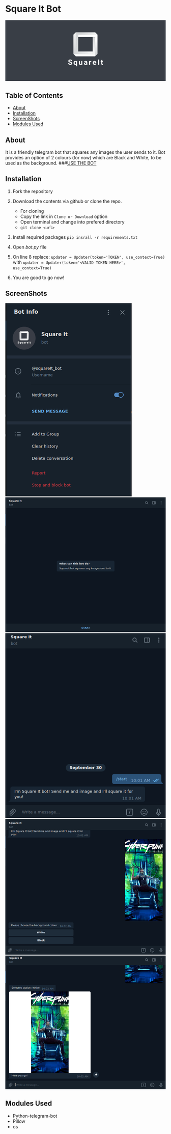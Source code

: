 # Square It Bot
![SquareIt Bot](https://raw.githubusercontent.com/sethiojas/readme_images/master/SquareIt_bot/cover.png)

## Table of Contents
* [About](#about)
* [Installation](#installation)
* [ScreenShots](#screenshots)
* [Modules Used](#modules-used)

## About
It is a friendly telegram bot that squares any images the user sends to it.
Bot provides an option of 2 colours (for now) which are Black and White, to be used as the background.
###[USE THE BOT](http://t.me/squareIt_bot)

## Installation

1. Fork the repository

2. Download the contents via github or clone the repo.
	* For cloning 
	* Copy the link in `Clone or Download` option
	* Open terminal and change into prefered directory
	* `git clone <url>`


3. Install required packages
	`pip insrall -r requirements.txt`

4. Open *bot.py* file

5. On line 8 replace:
	`updater = Updater(token='TOKEN', use_context=True)`
	with
	`updater = Updater(token='<VALID TOKEN HERE>', use_context=True)`

6. You are good to go now!

## ScreenShots
![Bot Info](https://github.com/sethiojas/readme_images/blob/master/SquareIt_bot/bot_info.png)
![Main Screen](https://github.com/sethiojas/readme_images/blob/master/SquareIt_bot/bot_screen.png)
![Start](https://github.com/sethiojas/readme_images/blob/master/SquareIt_bot/start.png)
![Sent image and Options](https://github.com/sethiojas/readme_images/blob/master/SquareIt_bot/colour_option.png)
![Square Image](https://github.com/sethiojas/readme_images/blob/master/SquareIt_bot/square_image.png)

## Modules Used
* Python-telegram-bot
* Pillow
* os
